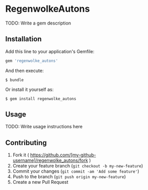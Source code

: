 # RegenwolkeAutons

TODO: Write a gem description

## Installation

Add this line to your application's Gemfile:

```ruby
gem 'regenwolke_autons'
```

And then execute:

    $ bundle

Or install it yourself as:

    $ gem install regenwolke_autons

## Usage

TODO: Write usage instructions here

## Contributing

1. Fork it ( https://github.com/[my-github-username]/regenwolke_autons/fork )
2. Create your feature branch (`git checkout -b my-new-feature`)
3. Commit your changes (`git commit -am 'Add some feature'`)
4. Push to the branch (`git push origin my-new-feature`)
5. Create a new Pull Request
